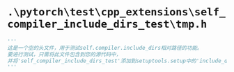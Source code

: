 # `.\pytorch\test\cpp_extensions\self_compiler_include_dirs_test\tmp.h`

```py
'''
这是一个空的头文件，用于测试self.compiler.include_dirs相对路径的功能。
要进行测试，只需将此文件包含到您的源代码中，
并将'self_compiler_include_dirs_test'添加到setuptools.setup中的'include_dirs'。
'''
```